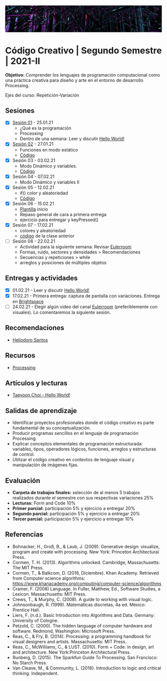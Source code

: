 ![codigo](https://github.com/EmilioOcelotl/centro2021-II-2/blob/main/img/centro.png)

# Código Creativo | Segundo Semestre | 2021-II

**Objetivo:** Comprender los lenguajes de programación computacional como una práctica creativa para diseño y arte en el entorno de desarrollo Processing.

Ejes del curso: Repetición-Variación 

## Sesiones

- [x] [Sesión 01](https://github.com/EmilioOcelotl/centro2021-II-2/blob/main/s01/README.md) - 25.01.21
  - ¿Qué es la programación
  - Processing
  - Dentro de una semana: Leer y discutir [Hello World!](http://avant.org/project/hello-world/)
- [x] [Sesión 02](https://github.com/EmilioOcelotl/centro2021-II-2/blob/main/s02/README.md) - 27.01.21
  - Funciones en modo estático
  - [Código](https://gist.github.com/EmilioOcelotl/0a67d8424fb6cac917eaac6e2a5acd3b)
- [x] Sesión 03 - 03.02.21
  - Modo Dinámico y variables.
  - [Código](https://gist.github.com/EmilioOcelotl/5399676917f598ab0b59c979de8902df)
- [x] Sesión 04 - 07.02.21
  - Modo Dinámico y variables II 
- [x] Sesión 05 - 12.02.21
  - if() color y aleatoriedad
  - [Código](https://gist.github.com/EmilioOcelotl/381b84fe6419eb7a0bf11ac47bd23070) 
- [x] Sesión 06 - 15.02.21
  - [Plantilla](https://gist.github.com/EmilioOcelotl/84b536ae303c6c3aa54e2dbaa59908a6) inicio 
  - Repaso general de cara a primera entrega
  - ejercicio para entregar y keyPressed()
- [x] Sesión 07 - 17.02.21
  - colores y aleatoriedad
  - [código](https://gist.github.com/EmilioOcelotl/0bf624f72c1b8101982f87c7150eeb93) de la clase anterior
- [ ] Sesión 08 - 22.02.21
  - Actividad para la siguiente semana: Revisar [Eulerroom](https://www.youtube.com/c/Eulerroom/videos)  
  - Formas, ruido, sectores y densidades > Recomendaciones 
  - Secuencias y repeticiones > while
  - arreglos y posiciones de múltiples objetos 
  
## Entregas y actividades

- [x]  01.02.21 - Leer y discutir [Hello World!](http://avant.org/project/hello-world/)
- [x]  17.02.21 - Primera entrega: captura de pantalla con variaciones. Entrega en [Brightspace](https://centro.brightspace.com/d2l/lms/dropbox/admin/mark/folder_submissions_users.d2l?db=8750&ou=13064)
- [ ]  24.02.21 - Elegir algún video del canal [Eulerroom](https://www.youtube.com/c/Eulerroom/videos) (preferiblemente con visuales). Lo comentaremos la siguiente sesión.

## Recomendaciones

- [Heliodoro Santos](https://twitter.com/HeliodoroSantos) 

## Recursos 

- [Processing](https://processing.org/download/) 

## Artículos y lecturas 

- [Taeyoon Choi - Hello World!](http://avant.org/project/hello-world/)

## Salidas de aprendizaje

- Identificar proyectos profesionales donde el código creativo es parte fundamental de su conceptualización.
- Producir programas sencillos en el lenguaje de programación Processing.
- Explicar conceptos elementales de programación estructurada: variables, tipos, operadores lógicos, funciones, arreglos y estructuras de control.
- Utilizar el código creativo en contextos de lenguaje visual y manipulación de imágenes fijas.

## Evaluación

- **Carpeta de trabajos finales:** selección de al menos 5 trabajos realizados durante el semestre con sus respectivas variaciones 25%
- **Lecturas:** Form and Code 10%
- **Primer parcial:** participación 5% y ejercicio a entregar 20%
- **Segundo parcial:** participación 5% y ejercicio a entregar 20%
- **Tercer parcial:** participación 5% y ejercicio a entregar 10%

## Referencias 

- Bohnacker, H., Groß, B., & Laub, J. (2009). Generative design: visualize, program and create with processing. New York: Princeton Architectural Press.
- Cormen, T. H. (2013). Algorithms unlocked. Cambridge, Massachusetts: The MIT Press.
- Cormen, T., & Balkcom, D. (2018, Diciembre). Khan Academy. Retrieved from Computer science algorithms: https://www.khanacademy.org/computing/computer-science/algorithms
- Cramer, F. (2008) Language. In Fuller, Matthew, Ed., Software Studies, a Lexicon. Massachusetts: MIT Press. 
- Crews, T., & Murphy, C. (2008). A guide to working with visual logic.
- Johnsonbaugh, R. (1999). Matemáticas discretas, 4a ed. México: Prentice Hall.
- Liers, F. (n.d.). Basic Introduction into Algorithms and Data. Germany: University of Cologne.
- Petzold, C. (2000). The hidden language of computer hardware and software. Redmond, Washington: Microsoft Press.
- Reas, C., & Fry, B. (2014). Processing: a programming handbook for visual designers and artists. Massachusetts: MIT Press.
- Reas, C., McWilliams, C., & LUST. (2010). Form + Code: in design, art and architecture. New York:Princeton Architectural Press.
- Runberg, D. (2015). The Sparkfun Guide To Processing. San Francisco: No Starch Press. 
- Van Cleave, M., & Community, L. (2016). Introduction to logic and critical thinking. Independent.